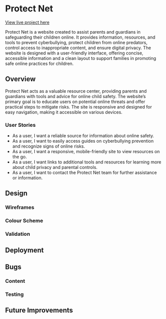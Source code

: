 # Protect Net

[View live project here](https://mali-539.github.io/ProtectNet-Project/)

Protect Net is a website created to assist parents and guardians in safeguarding their children online. It provides information, resources, and tools to prevent cyberbullying, protect children from online predators, control access to inappropriate content, and ensure digital privacy. The website is designed with a user-friendly interface, offering concise, accessible information and a clean layout to support families in promoting safe online practices for children.

## Overview

Protect Net acts as a valuable resource center, providing parents and guardians with tools and advice for online child safety. The website’s primary goal is to educate users on potential online threats and offer practical steps to mitigate risks. The site is responsive and designed for easy navigation, making it accessible on various devices.

### User Stories

- As a user, I want a reliable source for information about online safety.
- As a user, I want to easily access guides on cyberbullying prevention and recognize signs of online risks.
- As a user, I want a responsive, mobile-friendly site to view resources on the go.
- As a user, I want links to additional tools and resources for learning more about child privacy and parental controls.
- As a user, I want to contact the Protect Net team for further assistance or information.

## Design

### Wireframes

### Colour Scheme

### Validation

## Deployment

## Bugs

### Content

### Testing

## Future Improvements